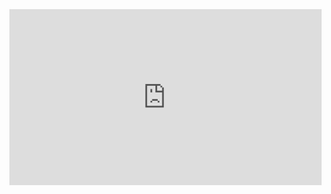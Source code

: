 <!--
.. title: PvT 2 Robo Proxy Allin
.. slug: PvT-2-Robo-Proxy-Allin
.. date: 2020-07-24
.. tags: pvp, early game, beginner, article, immortal, proxy
.. category: videos
.. link: https://www.youtube.com/watch?v=z3MFpm8l0O0
.. description: Simple and strong all-in
.. type: text
.. author: Harstem
-->


<iframe width="560" height="315" src="https://www.youtube.com/embed/z3MFpm8l0O0" frameborder="0" allow="accelerometer; autoplay; encrypted-media; gyroscope; picture-in-picture" allowfullscreen></iframe>
